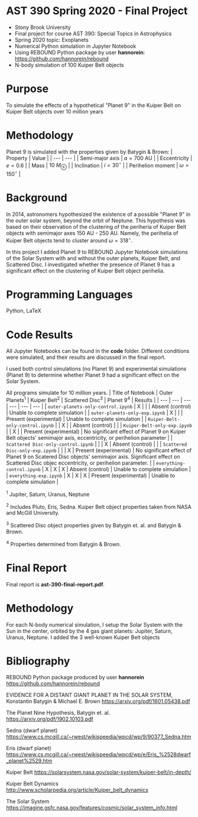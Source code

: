 # AST 390 Spring 2020 - Final Project
* Stony Brook University
* Final project for course AST 390: Special Topics in Astrophysics
* Spring 2020 topic: Exoplanets
* Numerical Python simulation in Jupyter Notebook
* Using REBOUND Python package by user **hannorein**: https://github.com/hannorein/rebound
* N-body simulation of 100 Kuiper Belt objects

# Purpose
To simulate the effects of a hypothetical "Planet 9" in the Kuiper Belt on Kuiper Belt objects over 10 million years

# Methodology

Planet 9 is simulated with the properties given by Batygin & Brown:
|      Property     |        Value         |
|        ---        |          ---         |
|  Semi-major axis  |     $a = 700$ AU     |
|    Eccentricity   |       $e = 0.6$      |
|       Mass        |    $10\ M_\oplus$    |
|    Inclination    |    $i = 30^\circ$    |
| Perihelion moment | $\omega = 150^\circ$ |

# Background

In 2014, astronomers hypothesized the existence of a possible "Planet 9" in the outer solar system, beyond the orbit of Neptune. This hypothesis was based on their observation of the clustering of the periheria of Kuiper Belt objects with semimajor axes 150 AU - 250 AU. Namely, the perihelia of Kuiper Belt objects tend to cluster around $\omega = 318^\circ$.

In this project I added Planet 9 to REBOUND Jupyter Notebook simulations of the Solar System with and without the outer planets, Kuiper Belt, and Scattered Disc. I investigated whether the presence of Planet 9 has a significant effect on the clustering of Kuiper Belt object perihelia.

# Programming Languages
Python, LaTeX

# Code Results
All Jupyter Notebooks can be found in the **code** folder. Different conditions were simulated, and their results are discussed in the final report.

I used both control simulations (no Planet 9) and experimental simulations (Planet 9) to determine whether Planet 9 had a significant effect on the Solar System.

All programs simulate for 10 million years.
| Title of Notebook | Outer Planets<sup>1</sup> | Kuiper Belt<sup>2</sup> | Scattered Disc<sup>3</sup> | Planet 9<sup>4</sup> | Results |
|        ---        |      ---      |     ---     |      ---       |   ---    | --- |
| `outer-planets-only-control.ipynb` | X |   |   | Absent (control) | Unable to complete simulation |
| `outer-planets-only-exp.ipynb` | X |   |   | Present (experimental) | Unable to complete simulation |
| `Kuiper-Belt-only-control.ipynb` |   | X |   | Absent (control) |     |
| `Kuiper-Belt-only-exp.ipynb` |   | X |   | Present (experimental) | No significant effect of Planet 9 on Kuiper Belt objects' semimajor axis, eccentricity, or perihelion parameter |
| `Scattered Disc-only-control.ipynb` |   |   | X | Absent (control) |     |
| `Scattered Disc-only-exp.ipynb` |   |   | X | Present (experimental) | No significant effect of Planet 9 on Scatered Disc objects' semimajor axis. Significant effect on Scattered Disc objec eccentricity, or perihelion parameter. |
| `everything-control.ipynb` | X | X | X | Absent (control) | Unable to complete simulation |
| `everything-exp.ipynb` | X | X | X | Present (experimental) | Unable to complete simulation |

<sup>1</sup> Jupiter, Saturn, Uranus, Neptune

<sup>2</sup> Includes Pluto, Eris, Sedna. Kuiper Belt object properties taken from NASA and McGill University.

<sup>3</sup> Scattered Disc object properties given by Batygin et. al. and Batygin & Brown.

<sup>4</sup> Properties determined from Batygin & Brown.

# Final Report
Final report is **ast-390-final-report.pdf**.

# Methodology

For each N-body numerical simulation, I setup the Solar System with the Sun in the center, orbited by the 4 gas giant planets: Jupiter, Saturn, Uranus, Neptune. I added the 3 well-known Kuiper Belt objects 

# Bibliography
REBOUND Python package produced by user **hannorein** <https://github.com/hannorein/rebound>

EVIDENCE FOR A DISTANT GIANT PLANET IN THE SOLAR SYSTEM, Konstantin Batygin & Michael E. Brown <https://arxiv.org/pdf/1601.05438.pdf>

The Planet Nine Hypothesis, Batygin et. al. <https://arxiv.org/pdf/1902.10103.pdf>

Sedna (dwarf planet) <https://www.cs.mcgill.ca/~rwest/wikispeedia/wpcd/wp/9/90377_Sedna.htm>

Eris (dwarf planet) <https://www.cs.mcgill.ca/~rwest/wikispeedia/wpcd/wp/e/Eris_%2528dwarf_planet%2529.htm>

Kuiper Belt <https://solarsystem.nasa.gov/solar-system/kuiper-belt/in-depth/>

Kuiper Belt Dynamics <http://www.scholarpedia.org/article/Kuiper_belt_dynamics>

The Solar System <https://imagine.gsfc.nasa.gov/features/cosmic/solar_system_info.html>
